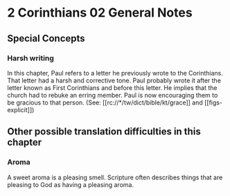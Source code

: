 # 2 Corinthians 02 General Notes
## Special Concepts

### Harsh writing
In this chapter, Paul refers to a letter he previously wrote to the Corinthians. That letter had a harsh and corrective tone. Paul probably wrote it after the letter known as First Corinthians and before this letter. He implies that the church had to rebuke an erring member. Paul is now encouraging them to be gracious to that person. (See: [[rc://*/tw/dict/bible/kt/grace]] and [[figs-explicit]])

## Other possible translation difficulties in this chapter

### Aroma
A sweet aroma is a pleasing smell. Scripture often describes things that are pleasing to God as having a pleasing aroma.